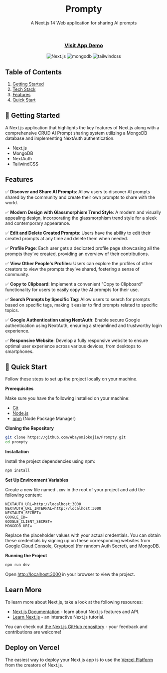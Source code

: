 <div align="center">
   <br />
    <h1 align="center">Prompty </h1>
    <p>A Next.js 14 Web application for sharing AI prompts</p>
  <br />

 <h3> 
    <a href="https://prompty-ruddy.vercel.app"> Visit App Demo </a>
 </h3>

  <div>
    <img src="https://img.shields.io/badge/-Next_JS-black?style=for-the-badge&logoColor=white&logo=nextdotjs&color=000" alt="Next.js" />
    <img src="https://img.shields.io/badge/-Mongodb-black?style=for-the-badge&logoColor=white&logo=mongodb&color=47A248" alt="mongodb" />
    <img src="https://img.shields.io/badge/-Tailwind_CSS-black?style=for-the-badge&logoColor=white&logo=tailwindcss&color=06B6D4" alt="tailwindcss" />
  </div>

</div>

## <a name="table">Table of Contents</a>

1.  [Getting Started](#getting-started)
2.  [Tech Stack](#tech-stack)
3.  [Features](#features)
4.  [Quick Start](#quick-start)

## <a name="Getting Started">🤖 Getting Started</a>

A Next.js application that highlights the key features of Next.js along with a comprehensive CRUD AI Prompt sharing system utilizing a MongoDB database and implementing NextAuth authentication.

- Next.js
- MongoDB
- NextAuth
- TailwindCSS

## <a name="features"> Features</a>

✅ **Discover and Share AI Prompts**: Allow users to discover AI prompts shared by the community and create their own prompts to share with the world.

✅ **Modern Design with Glassmorphism Trend Style**: A modern and visually appealing design, incorporating the glassmorphism trend style for a sleek and contemporary appearance.

✅ **Edit and Delete Created Prompts**: Users have the ability to edit their created prompts at any time and delete them when needed.

✅ **Profile Page**: Each user gets a dedicated profile page showcasing all the prompts they've created, providing an overview of their contributions.

✅ **View Other People's Profiles**: Users can explore the profiles of other creators to view the prompts they've shared, fostering a sense of community.

✅ **Copy to Clipboard**: Implement a convenient "Copy to Clipboard" functionality for users to easily copy the AI prompts for their use.

✅ **Search Prompts by Specific Tag**: Allow users to search for prompts based on specific tags, making it easier to find prompts related to specific topics.

✅ **Google Authentication using NextAuth**: Enable secure Google authentication using NextAuth, ensuring a streamlined and trustworthy login experience.

✅ **Responsive Website**: Develop a fully responsive website to ensure optimal user experience across various devices, from desktops to smartphones.

## <a name="quick-start">🤸 Quick Start</a>

Follow these steps to set up the project locally on your machine.

**Prerequisites**

Make sure you have the following installed on your machine:

- [Git](https://git-scm.com/)
- [Node.js](https://nodejs.org/en)
- [npm](https://www.npmjs.com/) (Node Package Manager)

**Cloning the Repository**

```bash
git clone https://github.com/Abayomiokojie/Prompty.git
cd prompty
```

**Installation**

Install the project dependencies using npm:

```bash
npm install
```

**Set Up Environment Variables**

Create a new file named `.env` in the root of your project and add the following content:

```env
NEXTAUTH_URL=http://localhost:3000
NEXTAUTH_URL_INTERNAL=http://localhost:3000
NEXTAUTH_SECRET=
GOOGLE_ID=
GOOGLE_CLIENT_SECRET=
MONGODB_URI=
```

Replace the placeholder values with your actual credentials. You can obtain these credentials by signing up on these corresponding websites from [Google Cloud Console](https://console.cloud.google.com/welcome?rapt=AEjHL4MBaLLneW6OfAHf_zgms1eWZFw1wdy0_KIC4uh1nEqh2m4ojOvrXNlzJ4h7CZTkpiWgcsoHbUvS-FMdCP7WIkaVlPAeU7cnVR6Y0wJHeLMOtU6KAzA&project=promptopia-385410), [Cryptpool](https://www.cryptool.org/en/cto/openssl) (for random Auth Secret), and [MongoDB](https://www.mongodb.com/).

**Running the Project**

```bash
npm run dev
```

Open [http://localhost:3000](http://localhost:3000) in your browser to view the project.

## Learn More

To learn more about Next.js, take a look at the following resources:

- [Next.js Documentation](https://nextjs.org/docs) - learn about Next.js features and API.
- [Learn Next.js](https://nextjs.org/learn) - an interactive Next.js tutorial.

You can check out [the Next.js GitHub repository](https://github.com/vercel/next.js/) - your feedback and contributions are welcome!

## Deploy on Vercel

The easiest way to deploy your Next.js app is to use the [Vercel Platform](https://vercel.com/new?utm_medium=default-template&filter=next.js&utm_source=create-next-app&utm_campaign=create-next-app-readme) from the creators of Next.js.
